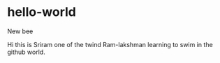 # hello-world
New bee

Hi this is Sriram one of the twind Ram-lakshman learning to swim in the github world.
